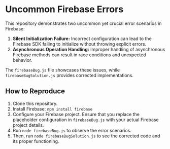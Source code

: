 # Uncommon Firebase Errors

This repository demonstrates two uncommon yet crucial error scenarios in Firebase:

1. **Silent Initialization Failure:** Incorrect configuration can lead to the Firebase SDK failing to initialize without throwing explicit errors.
2. **Asynchronous Operation Handling:** Improper handling of asynchronous Firebase methods can result in race conditions and unexpected behavior.

The `firebaseBug.js` file showcases these issues, while `firebaseBugSolution.js` provides corrected implementations.

## How to Reproduce

1. Clone this repository.
2. Install Firebase: `npm install firebase`
3. Configure your Firebase project.  Ensure that you replace the placeholder configuration in `firebaseBug.js` with your actual Firebase project details.
4. Run `node firebaseBug.js` to observe the error scenarios.
5. Then, run `node firebaseBugSolution.js` to see the corrected code and its proper functioning.